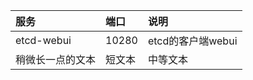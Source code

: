 |服务 | 端口 | 说明 |
| :------| :------ | :------ |
| etcd-webui | 10280 |etcd的客户端webui  |
| 稍微长一点的文本 | 短文本 | 中等文本 |